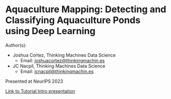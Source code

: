 # Aquaculture Mapping: Detecting and Classifying Aquaculture Ponds using Deep Learning

Author(s):
* Joshua Cortez, Thinking Machines Data Science
  * Email: joshuacortez@thinkingmachin.es
* JC Nacpil, Thinking Machines Data Science
  * Email: jcnacpil@thinkingmachin.es

Presented at NeurIPS 2023

[Link to Tutorial Intro presentation](https://docs.google.com/presentation/d/1Mxg351mkxRSJZNmA7RGUwO0EoOmmWbKv/edit?usp=drive_link&ouid=102124753412412392262&rtpof=true&sd=true)
